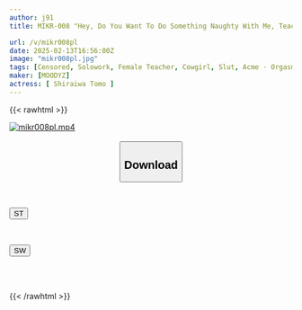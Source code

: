```yaml
---
author: j91
title: MIKR-008 "Hey, Do You Want To Do Something Naughty With Me, Teacher?" A Beautiful Female Teacher And I Lose Our Virginity. After School, We Have A Date. I Give In To Her Pheromones And End Up In A Love Hotel, Drowning In Her Wild Hip Movements... I End Up Having Sex Over And Over Again.

url: /v/mikr008pl
date: 2025-02-13T16:56:00Z
image: "mikr008pl.jpg"
tags: [Censored, Solowork, Female Teacher, Cowgirl, Slut, Acme · Orgasm	]
maker: [MOODYZ]
actress: [ Shiraiwa Tomo ]
---
```



{{< rawhtml >}}

<div class="video" data-videoid="34D7JQZrxaIdmWQ">
    <a href="javascript:;">
        <img src="/v/mikr008pl/mikr008pl.jpg" width="WIDTH" height="HEIGHT" alt="mikr008pl.mp4" loading="lazy">
    </a>
</div>

<script type="text/javascript" src="https://j91.asia/asset/on-demand-st.js"></script>

<br>
  <link rel="stylesheet" href="https://j91.asia/asset/bs5.css">
  
  <center>
  <button class="btn btn-primary" type="button" data-bs-toggle="collapse" data-bs-target=".multi-collapse" aria-expanded="false" aria-controls="multiCollapseExample1 multiCollapseExample2"><h2>Download</h2></button></center>
</p>
<div class="row">
  <div class="col">
    <div class="collapse multi-collapse" id="multiCollapseExample1">
      <div class="card card-body">
	      	      <br>
<div class="buttons">  
<p><a href="/v/mikr008pl/st.html" target="_blank"><button class="btn-hover color-3"><i class="fa fa-download"></i> ST</button></a></p></div>
    </div>
  </div>
</div>
  <div class="col">
    <div class="collapse multi-collapse" id="multiCollapseExample2">
      <div class="card card-body">
	      <br>
<div class="buttons">
<p><a href="/v/mikr008pl/sw.html" target="_blank"><button class="btn-hover color-2"><i class="fa fa-download"></i> SW</button></a></p></div>
<br><br>
      </div>
    </div>
  </div>
</div>

{{< /rawhtml >}}